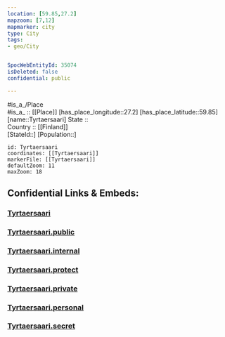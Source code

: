 ```yaml
---
location: [59.85,27.2] 
mapzoom: [7,12] 
mapmarker: city 
type: City
tags:
- geo/City


SpocWebEntityId: 35074
isDeleted: false
confidential: public

---
```

#is_a_/Place  
#is_a_ :: [[Place]] 
[has_place_longitude::27.2] 
[has_place_latitude::59.85] 
[name::Tyrtaersaari] 
State ::  
Country :: [[Finland]]  
[StateId::] 
[Population::] 



```leaflet
id: Tyrtaersaari
coordinates: [[Tyrtaersaari]] 
markerFile: [[Tyrtaersaari]] 
defaultZoom: 11 
maxZoom: 18
```


## Confidential Links & Embeds: 

### [Tyrtaersaari](/_Standards/Earth/Continent/Europe/Europe~East/Russia/Russia~NorthWest/Leningrad_Oblast/City/Tyrtaersaari.md) 

### [Tyrtaersaari.public](/_public/Earth/Continent/Europe/Europe~East/Russia/Russia~NorthWest/Leningrad_Oblast/City/Tyrtaersaari.public.md) 

### [Tyrtaersaari.internal](/_internal/Earth/Continent/Europe/Europe~East/Russia/Russia~NorthWest/Leningrad_Oblast/City/Tyrtaersaari.internal.md) 

### [Tyrtaersaari.protect](/_protect/Earth/Continent/Europe/Europe~East/Russia/Russia~NorthWest/Leningrad_Oblast/City/Tyrtaersaari.protect.md) 

### [Tyrtaersaari.private](/_private/Earth/Continent/Europe/Europe~East/Russia/Russia~NorthWest/Leningrad_Oblast/City/Tyrtaersaari.private.md) 

### [Tyrtaersaari.personal](/_personal/Earth/Continent/Europe/Europe~East/Russia/Russia~NorthWest/Leningrad_Oblast/City/Tyrtaersaari.personal.md) 

### [Tyrtaersaari.secret](/_secret/Earth/Continent/Europe/Europe~East/Russia/Russia~NorthWest/Leningrad_Oblast/City/Tyrtaersaari.secret.md)

